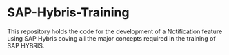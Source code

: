 # SAP-Hybris-Training
This repository holds the code for the development of a Notification feature using SAP Hybris coving all the major concepts required in the training of SAP HYBRIS.
